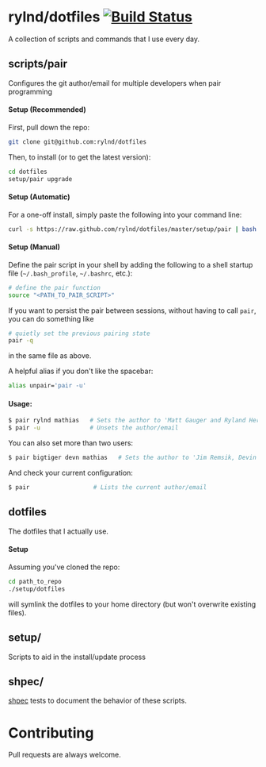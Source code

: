# rylnd/dotfiles [![Build Status](https://travis-ci.org/rylnd/dotfiles.png)](https://travis-ci.org/rylnd/dotfiles)
A collection of scripts and commands that I use every day.

## scripts/pair
Configures the git author/email for multiple developers when pair programming

#### Setup (Recommended)
First, pull down the repo:
```bash
git clone git@github.com:rylnd/dotfiles
```

Then, to install (or to get the latest version):
```bash
cd dotfiles
setup/pair upgrade
```

#### Setup (Automatic)
For a one-off install, simply paste the following into your command line:
```bash
curl -s https://raw.github.com/rylnd/dotfiles/master/setup/pair | bash -s install
```

#### Setup (Manual)
Define the pair script in your shell by adding the following to a shell startup file (`~/.bash_profile`, `~/.bashrc`, etc.):
```bash
# define the pair function
source "<PATH_TO_PAIR_SCRIPT>"
```

If you want to persist the pair between sessions, without having to call `pair`, you can do something like
```bash
# quietly set the previous pairing state
pair -q
```
in the same file as above.

A helpful alias if you don't like the spacebar:
```bash
alias unpair='pair -u'
```

#### Usage:

```bash
$ pair rylnd mathias   # Sets the author to 'Matt Gauger and Ryland Herrick'
$ pair -u              # Unsets the author/email
```

You can also set more than two users:

```bash
$ pair bigtiger devn mathias   # Sets the author to 'Jim Remsik, Devin Walters, and Matt Gauger'
```

And check your current configuration:

```bash
$ pair                  # Lists the current author/email
```

## dotfiles
The dotfiles that I actually use.

#### Setup
Assuming you've cloned the repo:
```bash
cd path_to_repo
./setup/dotfiles
```
will symlink the dotfiles to your home directory (but won't overwrite existing files).


## setup/
Scripts to aid in the install/update process

## shpec/
[shpec](https://github.com/shpec/shpec) tests to document the behavior of these scripts.

# Contributing
Pull requests are always welcome.
